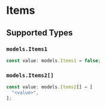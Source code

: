 # Items


## Supported Types

### `models.Items1`

```typescript
const value: models.Items1 = false;
```

### `models.Items2[]`

```typescript
const value: models.Items2[] = [
  "<value>",
];
```


